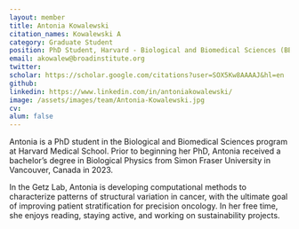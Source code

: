 ```yaml
---
layout: member
title: Antonia Kowalewski
citation_names: Kowalewski A
category: Graduate Student
position: PhD Student, Harvard - Biological and Biomedical Sciences (BBS) Program
email: akowalew@broadinstitute.org
twitter:
scholar: https://scholar.google.com/citations?user=SOX5Kw8AAAAJ&hl=en
github:
linkedin: https://www.linkedin.com/in/antoniakowalewski/
image: /assets/images/team/Antonia-Kowalewski.jpg
cv: 
alum: false
---
```


Antonia is a PhD student in the Biological and Biomedical Sciences program at Harvard Medical School. Prior to beginning her PhD, Antonia received a bachelor’s degree in Biological Physics from Simon Fraser University in Vancouver, Canada in 2023.

In the Getz Lab, Antonia is developing computational methods to characterize patterns of structural variation in cancer, with the ultimate goal of improving patient stratification for precision oncology. In her free time, she enjoys reading, staying active, and working on sustainability projects.

